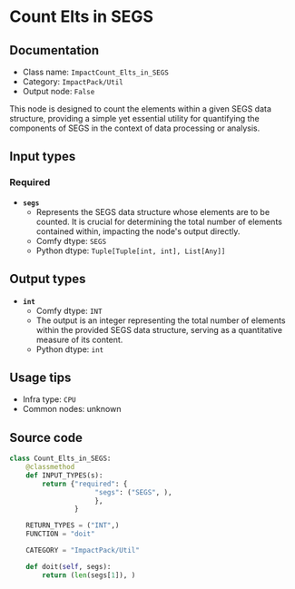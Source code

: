 # Count Elts in SEGS
## Documentation
- Class name: `ImpactCount_Elts_in_SEGS`
- Category: `ImpactPack/Util`
- Output node: `False`

This node is designed to count the elements within a given SEGS data structure, providing a simple yet essential utility for quantifying the components of SEGS in the context of data processing or analysis.
## Input types
### Required
- **`segs`**
    - Represents the SEGS data structure whose elements are to be counted. It is crucial for determining the total number of elements contained within, impacting the node's output directly.
    - Comfy dtype: `SEGS`
    - Python dtype: `Tuple[Tuple[int, int], List[Any]]`
## Output types
- **`int`**
    - Comfy dtype: `INT`
    - The output is an integer representing the total number of elements within the provided SEGS data structure, serving as a quantitative measure of its content.
    - Python dtype: `int`
## Usage tips
- Infra type: `CPU`
- Common nodes: unknown


## Source code
```python
class Count_Elts_in_SEGS:
    @classmethod
    def INPUT_TYPES(s):
        return {"required": {
                     "segs": ("SEGS", ),
                     },
                }

    RETURN_TYPES = ("INT",)
    FUNCTION = "doit"

    CATEGORY = "ImpactPack/Util"

    def doit(self, segs):
        return (len(segs[1]), )

```
